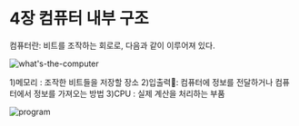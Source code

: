 # 4장 컴퓨터 내부 구조

컴퓨터란: 비트를 조작하는 회로로, 다음과 같이 이루어져 있다.

![what's-the-computer](https://velog.velcdn.com/images/fstwon/post/14a8f7d9-b6c9-4047-bae5-c49b84659057/image.png)

1)메모리 : 조작한 비트들을 저장할 장소
2)입출력: 컴퓨터에 정보를 전달하거나 컴퓨터에서 정보를 가져오는 방법
3)CPU : 실제 계산을 처리하는 부품

![program](https://velog.velcdn.com/images/fstwon/post/104c5217-cdb1-4642-be4e-23053142e6dd/image.png)
